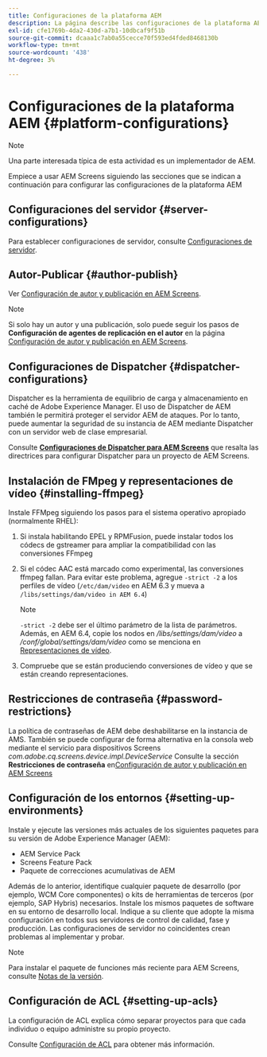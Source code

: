 ```yaml
---
title: Configuraciones de la plataforma AEM
description: La página describe las configuraciones de la plataforma AEM
exl-id: cfe1769b-4da2-430d-a7b1-10dbcaf9f51b
source-git-commit: dcaaa1c7ab0a55cecce70f593ed4fded8468130b
workflow-type: tm+mt
source-wordcount: '438'
ht-degree: 3%

---
```


# Configuraciones de la plataforma AEM {#platform-configurations}

>[!NOTE]
>
>Una parte interesada típica de esta actividad es un implementador de AEM.

Empiece a usar AEM Screens siguiendo las secciones que se indican a continuación para configurar las configuraciones de la plataforma AEM

## Configuraciones del servidor {#server-configurations}

Para establecer configuraciones de servidor, consulte [Configuraciones de servidor](https://experienceleague.adobe.com/en/docs/experience-manager-screens/user-guide/administering/configuring-screens-introduction#ServerConfiguration).

## Autor-Publicar {#author-publish}

Ver [Configuración de autor y publicación en AEM Screens](https://experienceleague.adobe.com/en/docs/experience-manager-screens/user-guide/administering/author-publish/author-and-publish).

>[!NOTE]
>
>Si solo hay un autor y una publicación, solo puede seguir los pasos de **Configuración de agentes de replicación en el autor** en la página [Configuración de autor y publicación en AEM Screens](https://experienceleague.adobe.com/en/docs/experience-manager-screens/user-guide/administering/author-publish/author-and-publish).

## Configuraciones de Dispatcher {#dispatcher-configurations}

Dispatcher es la herramienta de equilibrio de carga y almacenamiento en caché de Adobe Experience Manager. El uso de Dispatcher de AEM también le permitirá proteger el servidor AEM de ataques. Por lo tanto, puede aumentar la seguridad de su instancia de AEM mediante Dispatcher con un servidor web de clase empresarial.

Consulte **[Configuraciones de Dispatcher para AEM Screens](https://experienceleague.adobe.com/en/docs/experience-manager-screens/user-guide/administering/dispatcher-configurations-aem-screens)** que resalta las directrices para configurar Dispatcher para un proyecto de AEM Screens.

## Instalación de FMpeg y representaciones de vídeo {#installing-ffmpeg}

Instale FFMpeg siguiendo los pasos para el sistema operativo apropiado (normalmente RHEL):

1. Si instala habilitando EPEL y RPMFusion, puede instalar todos los códecs de gstreamer para ampliar la compatibilidad con las conversiones FFmpeg
1. Si el códec AAC está marcado como experimental, las conversiones ffmpeg fallan. Para evitar este problema, agregue `-strict -2` a los perfiles de vídeo (`/etc/dam/video` en AEM 6.3 y mueva a `/libs/settings/dam/video in AEM 6.4`)

   >[!NOTE]
   >
   >`-strict -2` debe ser el último parámetro de la lista de parámetros. Además, en AEM 6.4, copie los nodos en */libs/settings/dam/video* a */conf/global/settings/dam/video* como se menciona en [Representaciones de vídeo](https://experienceleague.adobe.com/en/docs/experience-manager-screens/user-guide/authoring/product-features/generating-renditions).
1. Compruebe que se están produciendo conversiones de vídeo y que se están creando representaciones.

## Restricciones de contraseña {#password-restrictions}

La política de contraseñas de AEM debe deshabilitarse en la instancia de AMS. También se puede configurar de forma alternativa en la consola web mediante el servicio para dispositivos Screens *com.adobe.cq.screens.device.impl.DeviceService*
Consulte la sección **Restricciones de contraseña** en[Configuración de autor y publicación en AEM Screens](https://experienceleague.adobe.com/en/docs/experience-manager-screens/user-guide/administering/author-publish/author-and-publish)

## Configuración de los entornos {#setting-up-environments}

Instale y ejecute las versiones más actuales de los siguientes paquetes para su versión de Adobe Experience Manager (AEM):

* AEM Service Pack
* Screens Feature Pack
* Paquete de correcciones acumulativas de AEM

Además de lo anterior, identifique cualquier paquete de desarrollo (por ejemplo, WCM Core
componentes) o kits de herramientas de terceros (por ejemplo, SAP Hybris) necesarios.
Instale los mismos paquetes de software en su entorno de desarrollo local. Indique a su cliente que adopte la misma configuración en todos sus servidores de control de calidad, fase y producción. Las configuraciones de servidor no coincidentes crean problemas al implementar y probar.

>[!NOTE]
>
>Para instalar el paquete de funciones más reciente para AEM Screens, consulte [Notas de la versión](https://experienceleague.adobe.com/es/docs/experience-manager-screens/user-guide/aem-screens-introduction).

## Configuración de ACL {#setting-up-acls}

La configuración de ACL explica cómo separar proyectos para que cada individuo o equipo administre su propio proyecto.

Consulte [Configuración de ACL](https://experienceleague.adobe.com/en/docs/experience-manager-screens/user-guide/administering/setting-up-acls) para obtener más información.
